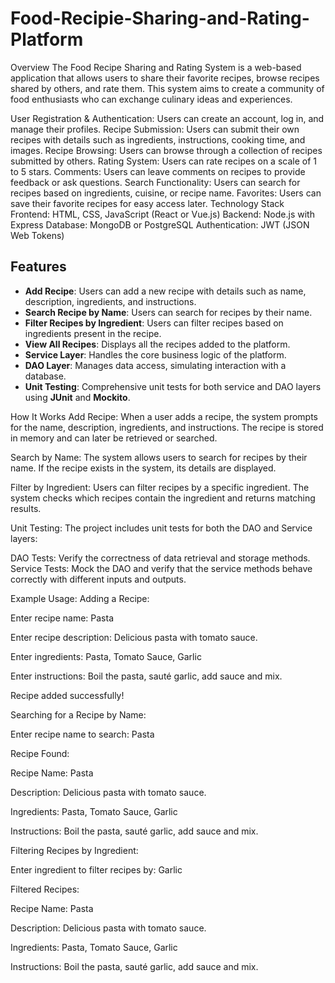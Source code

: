 # Food-Recipie-Sharing-and-Rating-Platform

Overview
The Food Recipe Sharing and Rating System is a web-based application that allows users to share their favorite recipes, browse recipes shared by others, and rate them. This system aims to create a community of food enthusiasts who can exchange culinary ideas and experiences.


User Registration & Authentication: Users can create an account, log in, and manage their profiles.
Recipe Submission: Users can submit their own recipes with details such as ingredients, instructions, cooking time, and images.
Recipe Browsing: Users can browse through a collection of recipes submitted by others.
Rating System: Users can rate recipes on a scale of 1 to 5 stars.
Comments: Users can leave comments on recipes to provide feedback or ask questions.
Search Functionality: Users can search for recipes based on ingredients, cuisine, or recipe name.
Favorites: Users can save their favorite recipes for easy access later.
Technology Stack
Frontend: HTML, CSS, JavaScript (React or Vue.js)
Backend: Node.js with Express
Database: MongoDB or PostgreSQL
Authentication: JWT (JSON Web Tokens)

## Features

- **Add Recipe**: Users can add a new recipe with details such as name, description, ingredients, and instructions.
- **Search Recipe by Name**: Users can search for recipes by their name.
- **Filter Recipes by Ingredient**: Users can filter recipes based on ingredients present in the recipe.
- **View All Recipes**: Displays all the recipes added to the platform.
- **Service Layer**: Handles the core business logic of the platform.
- **DAO Layer**: Manages data access, simulating interaction with a database.
- **Unit Testing**: Comprehensive unit tests for both service and DAO layers using **JUnit** and **Mockito**.


How It Works
Add Recipe: When a user adds a recipe, 
the system prompts for the name, description, ingredients, and instructions. 
The recipe is stored in memory and can later be retrieved or searched.

Search by Name: The system allows users to search for recipes by their name. If the recipe exists in the system, its details are displayed.

Filter by Ingredient: Users can filter recipes by a specific ingredient. The system checks which recipes contain the ingredient and returns matching results.

Unit Testing: The project includes unit tests for both the DAO and Service layers:

DAO Tests: Verify the correctness of data retrieval and storage methods.
Service Tests: Mock the DAO and verify that the service methods behave correctly with different inputs and outputs.


Example Usage:
Adding a Recipe:

Enter recipe name: Pasta

Enter recipe description: Delicious pasta with tomato sauce.

Enter ingredients: Pasta, Tomato Sauce, Garlic

Enter instructions: Boil the pasta, sauté garlic, add sauce and mix.

Recipe added successfully!


Searching for a Recipe by Name:

Enter recipe name to search: Pasta

Recipe Found: 

Recipe Name: Pasta

Description: Delicious pasta with tomato sauce.

Ingredients: Pasta, Tomato Sauce, Garlic

Instructions: Boil the pasta, sauté garlic, add sauce and mix.



Filtering Recipes by Ingredient:

Enter ingredient to filter recipes by: Garlic

Filtered Recipes:

Recipe Name: Pasta

Description: Delicious pasta with tomato sauce.

Ingredients: Pasta, Tomato Sauce, Garlic

Instructions: Boil the pasta, sauté garlic, add sauce and mix.

